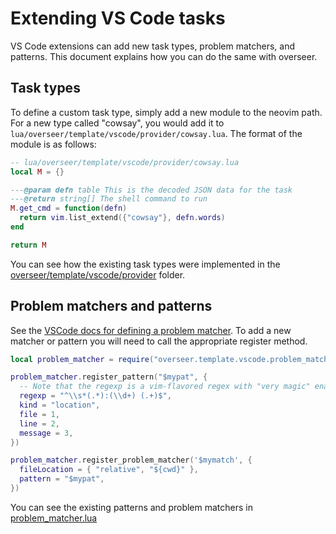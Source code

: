 # Extending VS Code tasks

VS Code extensions can add new task types, problem matchers, and patterns. This document explains how you can do the same with overseer.

## Task types

To define a custom task type, simply add a new module to the neovim path. For a new type called "cowsay", you would add it to `lua/overseer/template/vscode/provider/cowsay.lua`. The format of the module is as follows:

```lua
-- lua/overseer/template/vscode/provider/cowsay.lua
local M = {}

---@param defn table This is the decoded JSON data for the task
---@return string[] The shell command to run
M.get_cmd = function(defn)
  return vim.list_extend({"cowsay"}, defn.words)
end

return M
```

You can see how the existing task types were implemented in the [overseer/template/vscode/provider](../lua/overseer/template/vscode/provider) folder.

## Problem matchers and patterns

See the [VSCode docs for defining a problem matcher](https://code.visualstudio.com/docs/editor/tasks#_defining-a-problem-matcher). To add a new matcher or pattern you will need to call the appropriate register method.

```lua
local problem_matcher = require("overseer.template.vscode.problem_matcher")

problem_matcher.register_pattern("$mypat", {
  -- Note that the regexp is a vim-flavored regex with "very magic" enabled (:help magic)
  regexp = "^\\s*(.*):(\\d+) (.+)$",
  kind = "location",
  file = 1,
  line = 2,
  message = 3,
})

problem_matcher.register_problem_matcher('$mymatch', {
  fileLocation = { "relative", "${cwd}" },
  pattern = "$mypat",
})
```

You can see the existing patterns and problem matchers in [problem_matcher.lua](../lua/overseer/template/vscode/problem_matcher.lua)
